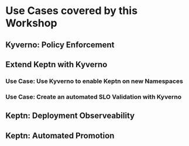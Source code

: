 # Use Cases covered by this Workshop

## Kyverno: Policy Enforcement

## Extend Keptn with Kyverno

### Use Case: Use Kyverno to enable Keptn on new Namespaces

### Use Case: Create an automated SLO Validation with Kyverno

## Keptn: Deployment Observeability

## Keptn: Automated Promotion

